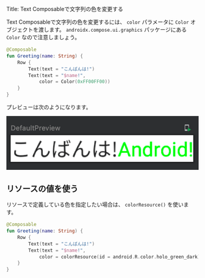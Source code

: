 Title: Text Composableで文字列の色を変更する

Text Composableで文字列の色を変更するには、 `color` パラメータに `Color` オブジェクトを渡します。 `androidx.compose.ui.graphics` パッケージにある `Color` なので注意しましょう。

```kotlin
@Composable
fun Greeting(name: String) {
    Row {
        Text(text = "こんばんは!")
        Text(text = "$name!",
            color = Color(0xFF00FF00))
    }
}
```

プレビューは次のようになります。

![プレビュー](./color1.png)

## リソースの値を使う

リソースで定義している色を指定したい場合は、 `colorResource()` を使います。

```kotlin
@Composable
fun Greeting(name: String) {
    Row {
        Text(text = "こんばんは!")
        Text(text = "$name!",
            color = colorResource(id = android.R.color.holo_green_dark))
    }
}
```
